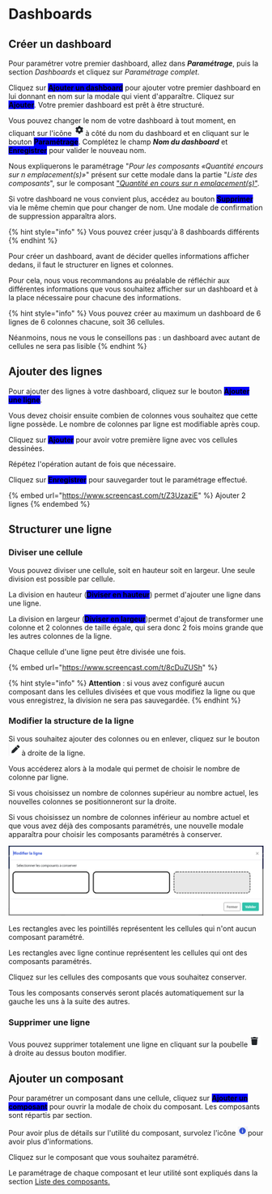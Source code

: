 # Dashboards

## Créer un dashboard

Pour paramétrer votre premier dashboard, allez dans _**Paramétrage**_, puis la section _Dashboards_ et cliquez sur _Paramétrage complet_.

Cliquez sur <mark style="background-color:blue;">**Ajouter un dashboard**</mark> pour ajouter votre premier dashboard en lui donnant en nom sur la modale qui vient d'apparaître. Cliquez sur <mark style="background-color:blue;">**Ajouter**</mark>. Votre premier dashboard est prêt à être structuré.&#x20;

Vous pouvez changer le nom de votre dashboard à tout moment, en cliquant sur l'icône ![](<../../.gitbook/assets/image (67).png>)à côté du nom du dashboard et en cliquant sur le bouton <mark style="background-color:blue;">**Paramétrage**</mark>. Complétez le champ _**Nom du dashboard**_ et <mark style="background-color:blue;">**Enregistrer**</mark> pour valider le nouveau nom.&#x20;

Nous expliquerons le paramétrage "_Pour les composants «Quantité encours sur n emplacement(s)»_" présent sur cette modale dans la partie "_Liste des composants_", sur le composant ["_Quantité en cours sur n emplacement(s)_"](liste-des-composants/tracabilite/quantite-en-cours-sur-n-emplacement-s.md).

Si votre dashboard ne vous convient plus, accédez au bouton <mark style="background-color:blue;">**Supprimer**</mark> via le même chemin que pour changer de nom. Une modale de confirmation de suppression apparaîtra alors.&#x20;

{% hint style="info" %}
Vous pouvez créer jusqu'à 8 dashboards différents
{% endhint %}

Pour créer un dashboard, avant de décider quelles informations afficher dedans, il faut le structurer en lignes et colonnes.&#x20;

Pour cela, nous vous recommandons au préalable de réfléchir aux différentes informations que vous souhaitez afficher sur un dashboard et à la place nécessaire pour chacune des informations.&#x20;

{% hint style="info" %}
Vous pouvez créer au maximum un dashboard de 6 lignes de 6 colonnes chacune, soit 36 cellules.

Néanmoins, nous ne vous le conseillons pas : un dashboard avec autant de cellules ne sera pas lisible
{% endhint %}

## Ajouter des lignes

Pour ajouter des lignes à votre dashboard, cliquez sur le bouton <mark style="background-color:blue;">**Ajouter une ligne**</mark>.&#x20;

Vous devez choisir ensuite combien de colonnes vous souhaitez que cette ligne possède. Le nombre de colonnes par ligne est modifiable après coup.&#x20;

Cliquez sur <mark style="background-color:blue;">**Ajouter**</mark> pour avoir votre première ligne avec vos cellules dessinées.&#x20;

Répétez l'opération autant de fois que nécessaire.&#x20;

Cliquez sur <mark style="background-color:blue;">**Enregistrer**</mark> pour sauvegarder tout le paramétrage effectué.&#x20;

{% embed url="https://www.screencast.com/t/Z3UzaziE" %}
Ajouter 2 lignes
{% endembed %}

## Structurer une ligne

### Diviser une cellule

Vous pouvez diviser une cellule, soit en hauteur soit en largeur. Une seule division est possible par cellule.&#x20;

La division en hauteur (<mark style="background-color:blue;">**Diviser en hauteur**</mark>) permet d'ajouter une ligne dans une ligne.

La division en largeur (<mark style="background-color:blue;">**Diviser en largeur**</mark>)permet d'ajout de transformer une colonne et 2 colonnes de taille égale, qui sera donc 2 fois moins grande que les autres colonnes de la ligne.&#x20;

Chaque cellule d'une ligne peut être divisée une fois.&#x20;

{% embed url="https://www.screencast.com/t/8cDuZUSh" %}

{% hint style="info" %}
**Attention** : si vous avez configuré aucun composant dans les cellules divisées et que vous modifiez la ligne ou que vous enregistrez, la division ne sera pas sauvegardée.&#x20;
{% endhint %}

### Modifier la structure de la ligne

Si vous souhaitez ajouter des colonnes ou en enlever, cliquez sur le bouton ![](<../../.gitbook/assets/image (47).png>)à droite de la ligne.&#x20;

Vous accéderez alors à la modale qui permet de choisir le nombre de colonne par ligne.

Si vous choisissez un nombre de colonnes supérieur au nombre actuel, les nouvelles colonnes se positionneront sur la droite.&#x20;

Si vous choisissez un nombre de colonnes inférieur au nombre actuel et que vous avez déjà des composants paramétrés, une nouvelle modale apparaîtra pour choisir les composants paramétrés à conserver.&#x20;

![](<../../.gitbook/assets/image (40).png>)

Les rectangles avec les pointillés représentent les cellules qui n'ont aucun composant paramétré.&#x20;

Les rectangles avec ligne continue représentent les cellules qui ont des composants paramétrés.

Cliquez sur les cellules des composants que vous souhaitez conserver.&#x20;

Tous les composants conservés seront placés automatiquement sur la gauche les uns à la suite des autres.&#x20;

### Supprimer une ligne

Vous pouvez supprimer totalement une ligne en cliquant sur la poubelle ![](<../../.gitbook/assets/image (65).png>) à droite au dessus bouton modifier.&#x20;

## Ajouter un composant

Pour paramétrer un composant dans une cellule, cliquez sur <mark style="background-color:blue;">**Ajouter un composant**</mark> pour ouvrir la modale de choix du composant. Les composants sont répartis par section.

Pour avoir plus de détails sur l'utilité du composant, survolez l'icône ![](<../../.gitbook/assets/image (68).png>)pour avoir plus d'informations.&#x20;

Cliquez sur le composant que vous souhaitez paramétré.

Le paramétrage de chaque composant et leur utilité sont expliqués dans la section [Liste des composants. ](liste-des-composants/)
